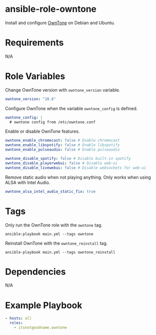 # ansible-role-owntone

Install and configure [OwnTone](https://github.com/owntone/owntone-server) on Debian and Ubuntu.

# Requirements

N/A

# Role Variables

Change OwnTone version with `owntone_version` variable.

```yaml
owntone_version: "28.8"
```

Configure OwnTone when the variable `owntone_config` is defined.

```yaml
owntone_config: |
  # owntone config from /etc/owntone.conf
```

Enable or disable OwnTone features.

```yaml
owntone_enable_chromecast: false # Enable chromecast
owntone_enable_libspotify: false # Enable libspotify
owntone_enable_pulseaudio: false # Enable pulseaudio

owntone_disable_spotify: false # Disable built-in spotify
owntone_disable_playerwebui: false # Disable web-ui
owntone_disable_livewebui: false # Disable websockets for web-ui
```

Remove static audio when not playing anything. Only works when using ALSA with Intel Audio.

```yaml
owntone_alsa_intel_audio_static_fix: true
```

# Tags

Only run the OwnTone role with the `owntone` tag.

```
ansible-playbook main.yml --tags owntone
```

Reinstall OwnTone with the `owntone_reinstall` tag.

```
ansible-playbook main.yml --tags owntone_reinstall
```

# Dependencies

N/A

# Example Playbook

```yaml
- hosts: all
  roles:
    - itsnotgoodname.owntone
```
